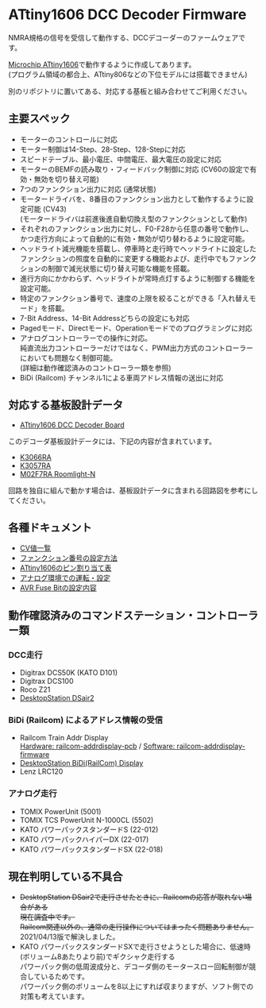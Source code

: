 # ATtiny1606 DCC Decoder Firmware

NMRA規格の信号を受信して動作する、DCCデコーダーのファームウェアです。

[Microchip ATtiny1606](https://www.microchip.com/wwwproducts/en/ATtiny1606)で動作するように作成してあります。
<br>(プログラム領域の都合上、ATtiny806などの下位モデルには搭載できません)

別のリポジトリに置いてある、対応する基板と組み合わせてご利用ください。

## 主要スペック
  * モーターのコントロールに対応
  * モーター制御は14-Step、28-Step、128-Stepに対応
  * スピードテーブル、最小電圧、中間電圧、最大電圧の設定に対応
  * モーターのBEMFの読み取り・フィードバック制御に対応 (CV60の設定で有効・無効を切り替え可能)
  * 7つのファンクション出力に対応 (通常状態)
  * モータードライバを、8番目のファンクション出力として動作するように設定可能 (CV43)
    <br>(モータードライバは前進後進自動切換え型のファンクションとして動作)
  * それぞれのファンクション出力に対し、F0-F28から任意の番号で動作し、かつ走行方向によって自動的に有効・無効が切り替わるように設定可能。
  * ヘッドライト減光機能を搭載し、停車時と走行時でヘッドライトに設定したファンクションの照度を自動的に変更する機能および、走行中でもファンクションの制御で減光状態に切り替え可能な機能を搭載。
  * 進行方向にかかわらず、ヘッドライトが常時点灯するように制御する機能を設定可能。
  * 特定のファンクション番号で、速度の上限を絞ることができる「入れ替えモード」を搭載。
  * 7-Bit Address、14-Bit Addressどちらの設定にも対応
  * Pagedモード、Directモード、Operationモードでのプログラミングに対応
  * アナログコントローラーでの操作に対応。
    <br>純直流出力コントローラーだけではなく、PWM出力方式のコントローラーにおいても問題なく制御可能。
    <br>(詳細は動作確認済みのコントローラー類を参照)
  * BiDi (Railcom) チャンネル1による車両アドレス情報の送出に対応
  

## 対応する基板設計データ

  * [ATtiny1606 DCC Decoder Board](https://github.com/ytsurui/dcc-decoder2-pcbdata/)

このデコーダ基板設計データには、下記の内容が含まれています。

  * [K3066RA](https://github.com/ytsurui/dcc-decoder2-pcbdata/blob/main/docs/readme-K3066.md)
  * [K3057RA](https://github.com/ytsurui/dcc-decoder2-pcbdata/blob/main/docs/readme-K3057.md)
  * [M02F7RA Roomlight-N](https://github.com/ytsurui/dcc-decoder2-pcbdata/blob/main/docs/readme-roomlight-n.md)

回路を独自に組んで動かす場合は、基板設計データに含まれる回路図を参考にしてください。

## 各種ドキュメント

  * [CV値一覧](docs/CVList.md)
  * [ファンクション番号の設定方法](docs/function.md)
  * [ATtiny1606のピン割り当て表](docs/attiny1606-pin.md)
  * [アナログ環境での運転・設定](docs/analogops.md)
  * [AVR Fuse Bitの設定内容](docs/avrfuse.md)


## 動作確認済みのコマンドステーション・コントローラー類
### DCC走行
  * Digitrax DCS50K (KATO D101)
  * Digitrax DCS100
  * Roco Z21
  * [DesktopStation DSair2](https://desktopstation.net/wiki/doku.php/dsair2)

### BiDi (Railcom) によるアドレス情報の受信
  * Railcom Train Addr Display
    <br>[Hardware: railcom-addrdisplay-pcb](https://github.com/ytsurui/railcom-addrdisplay-pcb) / [Software: railcom-addrdisplay-firmware](https://github.com/ytsurui/railcom-addrdisplay-firmware)
  * [DesktopStation BiDi(RailCom) Display](https://desktopstation.net/wiki/doku.php/railcomdisplay)
  * Lenz LRC120

### アナログ走行
  * TOMIX PowerUnit (5001)
  * TOMIX TCS PowerUnit N-1000CL (5502)
  * KATO パワーパックスタンダードS (22-012)
  * KATO パワーパックハイパーDX (22-017)
  * KATO パワーパックスタンダードSX (22-018)

## 現在判明している不具合
  * ~~DesktopStation DSair2で走行させたときに、Railcomの応答が取れない場合がある~~
    ~~<br>現在調査中です。~~
    ~~<br>Railcom関連以外の、通常の走行操作についてはまったく問題ありません。~~
    <br>2021/04/13版で解決しました。
  * KATO パワーパックスタンダードSXで走行させようとした場合に、低速時(ボリューム8あたりより前)でギクシャク走行する
    <br>パワーパック側の低周波成分と、デコーダ側のモータースロー回転制御が競合しているためです。
    <br>パワーパック側のボリュームを8以上にすれば収まりますが、ソフト側での対策も考えています。


